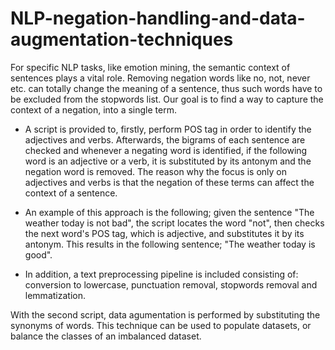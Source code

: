 # NLP-negation-handling-and-data-augmentation-techniques

For specific NLP tasks, like emotion mining, the semantic context of sentences plays a vital role. Removing negation words like no, not, never etc. can totally change the meaning of a sentence, thus such words have to be excluded from the stopwords list. Our goal is to find a way to capture the context of a negation, into a single term.

- A script is provided to, firstly, perform POS tag in order to identify the adjectives and verbs. Afterwards, the bigrams of each sentence are checked and whenever a negating word is identified, if the following word is an adjective or a verb, it is substituted by its antonym and the negation word is removed. The reason why the focus is only on adjectives and verbs is that the negation of these terms can affect the context of a sentence.  

- An example of this approach is the following; given the sentence "The weather today is not bad", the script locates the word "not", then checks the next word's POS tag, which is adjective, and substitutes it by its antonym. This results in the following sentence; "The weather today is good".

- In addition, a text preprocessing pipeline is included consisting of: conversion to lowercase, punctuation removal, stopwords removal  and lemmatization.

With the second script, data agumentation is performed by substituting the synonyms of words. This technique can be used to populate datasets, or balance the classes of an imbalanced dataset.
